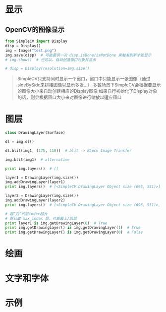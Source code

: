 

# 显示

## OpenCV的图像显示
```python
from SimpleCV import Display
disp = Display()
img = Image("test.png")
img.save(disp)  # 可能要调一次 disp.isDone/isNotDone 来触发刷新才能显示
# img.show()  # 也可以，自动创造窗口对象并显示

# disp = Display(resolution=img.size()
```
> SimpleCV只支持同时显示一个窗口，窗口中只能显示一张图像（通过sideBySide来拼接图像以显示多张...）
> 多数场景下SimpleCV会根据要显示的图像大小来自动创建相应的Display图像
> 如果自行初始化了Display对象的话，则会根据窗口大小来对图像进行缩放以适应窗口


# 图层
```python
class DrawingLayer(Surface)

dl = img.dl()

dl.blit(img1, (175, 110))  # blit -> BLock Image Transfer

img.blit(img1)  # alternative
```

```python
print img.layers()  # []

layer1 = DrawingLayer(img.size())
img.addDrawingLayer(layer1)
print img.layers()  # [<SimpleCV.DrawingLayer Object size (696, 551)>]

layer2 = DrawingLayer(img.size())
img.addDrawingLayer(layer2)
print img.layers()  # [<SimpleCV.DrawingLayer Object size (696, 551)>, <SimpleCV.DrawingLayer Object size (696, 551)>]

# 越“后”的层index越大
# 默认取 max_index 层，也即最上/后层
print layer1 is img.getDrawingLayer(0)  # True
print img.getDrawingLayer() is img.getDrawingLayer(1)  # True  
print img.getDrawingLayer() is img.getDrawingLayer(0)  # False
```

# 绘画


# 文字和字体


# 示例
